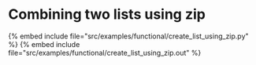 # Combining two lists using zip

{% embed include file="src/examples/functional/create_list_using_zip.py" %}
{% embed include file="src/examples/functional/create_list_using_zip.out" %}



